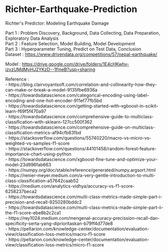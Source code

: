 # Richter-Earthquake-Prediction
Richter's Predictor: Modeling Earthquake Damage <div>
  Part 1 : Problem Discovery, Background, Data Collecting, Data Preparation, Exploratory Data Analysis <div>
  Part 2 : Feature Selection, Model Building, Model Development <div>
  Part 3 : Hyperparameter Tuning, Predict on Test Data, Conclusion <div> 
Dataset : https://www.drivendata.org/competitions/57/nepal-earthquake/

Model : https://drive.google.com/drive/folders/1E4cHKwhy-izvzUMdMyHJ2YKzD--1fmeB?usp=sharing
  

<div>
Reference : <div>
- https://blog.clairvoyantsoft.com/correlation-and-collinearity-how-they-can-make-or-break-a-model-9135fbe6936a <div>
- https://towardsdatascience.com/categorical-encoding-using-label-encoding-and-one-hot-encoder-911ef77fb5bd <div>
- https://towardsdatascience.com/getting-started-with-xgboost-in-scikit-learn-f69f5f470a97 <div>
- https://towardsdatascience.com/comprehensive-guide-to-multiclass-classification-with-sklearn-127cc500f362 <div>
- https://towardsdatascience.com/comprehensive-guide-on-multiclass-classification-metrics-af94cfb83fbd <div>
- https://stackoverflow.com/questions/55740220/macro-vs-micro-vs-weighted-vs-samples-f1-score <div>
- https://stackoverflow.com/questions/44101458/random-forest-feature-importance-chart-using-python <div>
- https://towardsdatascience.com/xgboost-fine-tune-and-optimize-your-model-23d996fab663 <div>
- https://numpy.org/doc/stable/reference/generated/numpy.argsort.html <div>
- https://renier-meyer.medium.com/a-very-gentle-introduction-to-multi-class-classification-a57642caab52 <div>
- https://medium.com/analytics-vidhya/accuracy-vs-f1-score-6258237beca2 <div>
- https://towardsdatascience.com/multi-class-metrics-made-simple-part-i-precision-and-recall-9250280bddc2 <div>
- https://towardsdatascience.com/multi-class-metrics-made-simple-part-ii-the-f1-score-ebe8b2c2ca1 <div>
- https://rey1024.medium.com/mengenal-accuracy-precission-recall-dan-specificity-serta-yang-diprioritaskan-b79ff4d77de8 <div>
- https://peltarion.com/knowledge-center/documentation/evaluation-view/classification-loss-metrics/macro-f1-score <div>
- https://peltarion.com/knowledge-center/documentation/evaluation-view/classification-loss-metrics/micro-f1-score
